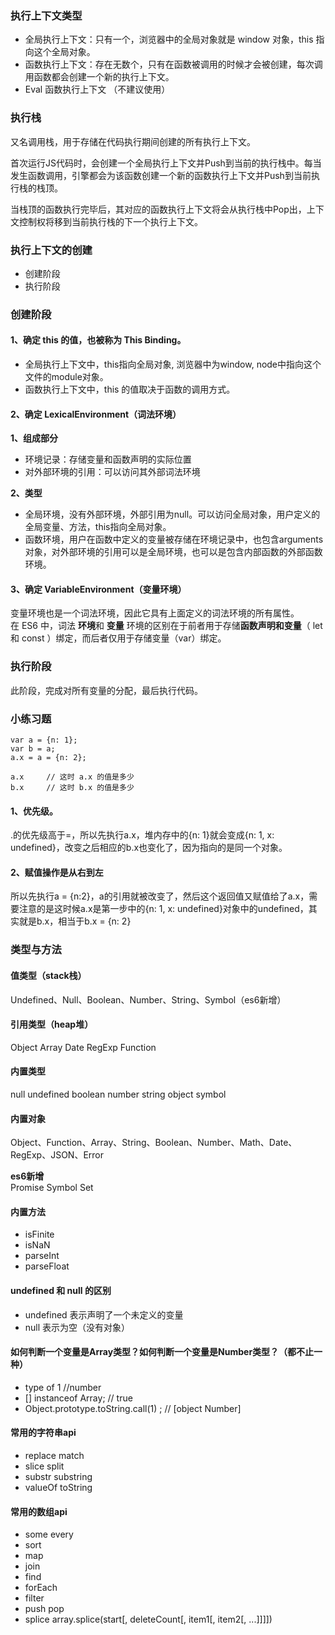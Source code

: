 
### 执行上下文类型
- 全局执行上下文：只有一个，浏览器中的全局对象就是 window 对象，this 指向这个全局对象。
- 函数执行上下文：存在无数个，只有在函数被调用的时候才会被创建，每次调用函数都会创建一个新的执行上下文。
- Eval 函数执行上下文 （不建议使用）

### 执行栈
又名调用栈，用于存储在代码执行期间创建的所有执行上下文。  

首次运行JS代码时，会创建一个全局执行上下文并Push到当前的执行栈中。每当发生函数调用，引擎都会为该函数创建一个新的函数执行上下文并Push到当前执行栈的栈顶。  

当栈顶的函数执行完毕后，其对应的函数执行上下文将会从执行栈中Pop出，上下文控制权将移到当前执行栈的下一个执行上下文。 

### 执行上下文的创建
- 创建阶段
- 执行阶段

### 创建阶段 
#### 1、确定 this 的值，也被称为 This Binding。
- 全局执行上下文中，this指向全局对象, 浏览器中为window, node中指向这个文件的module对象。
- 函数执行上下文中，this 的值取决于函数的调用方式。

#### 2、确定 LexicalEnvironment（词法环境）
**1、组成部分**
- 环境记录：存储变量和函数声明的实际位置
- 对外部环境的引用：可以访问其外部词法环境

**2、类型**
- 全局环境，没有外部环境，外部引用为null。可以访问全局对象，用户定义的全局变量、方法，this指向全局对象。
- 函数环境，用户在函数中定义的变量被存储在环境记录中，也包含arguments对象，对外部环境的引用可以是全局环境，也可以是包含内部函数的外部函数环境。

#### 3、确定 VariableEnvironment（变量环境） 
变量环境也是一个词法环境，因此它具有上面定义的词法环境的所有属性。  
在 ES6 中，词法 **环境**和 **变量** 环境的区别在于前者用于存储**函数声明和变量**（ let 和 const ）绑定，而后者仅用于存储变量（var）绑定。

### 执行阶段
此阶段，完成对所有变量的分配，最后执行代码。

### 小练习题
```
var a = {n: 1};
var b = a;
a.x = a = {n: 2};

a.x     // 这时 a.x 的值是多少
b.x     // 这时 b.x 的值是多少
```
#### 1、优先级。
.的优先级高于=，所以先执行a.x，堆内存中的{n: 1}就会变成{n: 1, x: undefined}，改变之后相应的b.x也变化了，因为指向的是同一个对象。

#### 2、赋值操作是从右到左
所以先执行a = {n:2}，a的引用就被改变了，然后这个返回值又赋值给了a.x，需要注意的是这时候a.x是第一步中的{n: 1, x: undefined}对象中的undefined，其实就是b.x，相当于b.x = {n: 2}



### 类型与方法
#### 值类型（stack栈）
Undefined、Null、Boolean、Number、String、Symbol（es6新增）
#### 引用类型（heap堆）
Object Array Date RegExp Function

#### 内置类型
null undefined boolean number string object symbol

#### 内置对象
Object、Function、Array、String、Boolean、Number、Math、Date、RegExp、JSON、Error  

**es6新增**  
Promise Symbol Set

#### 内置方法
- isFinite
- isNaN
- parseInt
- parseFloat

#### undefined 和 null 的区别
- undefined 表示声明了一个未定义的变量
- null 表示为空（没有对象）

#### 如何判断一个变量是Array类型？如何判断一个变量是Number类型？（都不止一种）

- type of 1 //number
- [] instanceof Array; // true
- Object.prototype.toString.call(1) ;    // [object Number]


#### 常用的字符串api 
- replace match
- slice split 
- substr substring
- valueOf toString

#### 常用的数组api
- some every
- sort
- map
- join
- find
- forEach
- filter
- push pop
- splice array.splice(start[, deleteCount[, item1[, item2[, ...]]]])


